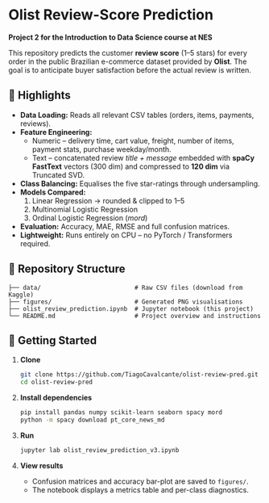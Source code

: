 # Olist Review-Score Prediction

**Project 2 for the Introduction to Data Science course at NES**

This repository predicts the customer **review score** (1–5 stars) for every order in the public Brazilian e-commerce dataset provided by **Olist**.
The goal is to anticipate buyer satisfaction before the actual review is written.

## 🌟 Highlights

* **Data Loading:** Reads all relevant CSV tables (orders, items, payments, reviews).
* **Feature Engineering:**
  * Numeric – delivery time, cart value, freight, number of items, payment stats, purchase weekday/month.
  * Text – concatenated review *title + message* embedded with **spaCy FastText** vectors (300 dim) and compressed to **120 dim** via Truncated SVD.
* **Class Balancing:** Equalises the five star-ratings through undersampling.
* **Models Compared:**
  1. Linear Regression → rounded & clipped to 1–5
  2. Multinomial Logistic Regression
  3. Ordinal Logistic Regression (*mord*)
* **Evaluation:** Accuracy, MAE, RMSE and full confusion matrices.
* **Lightweight:** Runs entirely on CPU – no PyTorch / Transformers required.

## 📂 Repository Structure
```
├── data/                          # Raw CSV files (download from Kaggle)
├── figures/                       # Generated PNG visualisations
├── olist_review_prediction.ipynb  # Jupyter notebook (this project)
└── README.md                      # Project overview and instructions
```

## 🚀 Getting Started

1. **Clone**

   ```bash
   git clone https://github.com/TiagoCavalcante/olist-review-pred.git
   cd olist-review-pred
   ```

2. **Install dependencies**

   ```bash
   pip install pandas numpy scikit-learn seaborn spacy mord
   python -m spacy download pt_core_news_md
   ```

3. **Run**

   ```bash
   jupyter lab olist_review_prediction_v3.ipynb
   ```

4. **View results**

   * Confusion matrices and accuracy bar-plot are saved to `figures/`.
   * The notebook displays a metrics table and per-class diagnostics.
